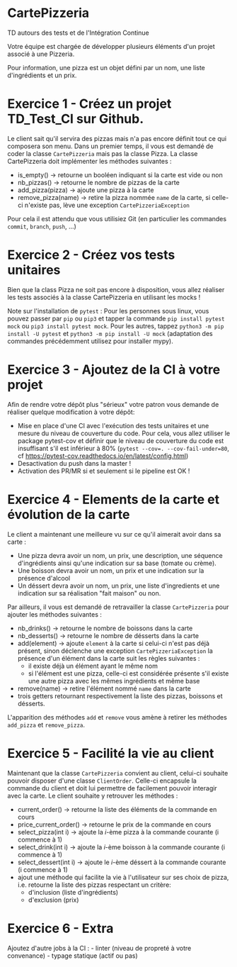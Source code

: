 # CartePizzeria
TD autours des tests et de l'Intégration Continue

Votre équipe est chargée de développer plusieurs éléments d'un projet associé à une Pizzeria.

Pour information, une pizza est un objet défini par un nom, une liste d'ingrédients et un prix.

# Exercice 1 - Créez un projet TD_Test_CI sur Github.

Le client sait qu'il servira des pizzas mais n'a pas encore définit tout ce qui composera son menu.
Dans un premier temps, il vous est demandé de coder la classe `CartePizzeria` mais pas la classe Pizza.
La classe CartePizzeria doit implémenter les méthodes suivantes :

- is_empty() -> retourne un booléen indiquant si la carte est vide ou non
- nb_pizzas() -> retourne le nombre de pizzas de la carte
- add_pizza(pizza) -> ajoute une pizza à la carte
- remove_pizza(name) -> retire la pizza nommée `name` de la carte, si celle-ci n'existe pas, lève une exception `CartePizzeriaException`

Pour cela il est attendu que vous utilisiez Git (en particulier les commandes `commit`, `branch`, `push`, ...)

# Exercice 2 - Créez vos tests unitaires

Bien que la class Pizza ne soit pas encore à disposition, vous allez réaliser les tests associés à la classe CartePizzeria en utilisant les mocks !

Note sur l'installation de `pytest` :
Pour les personnes sous linux, vous pouvez passer par `pip` ou `pip3` et tapper la commande `pip install pytest mock` ou `pip3 install pytest mock`.
Pour les autres, tappez `python3 -m pip install -U pytest` et `python3 -m pip install -U mock` (adaptation des commandes précédemment utilisez pour installer mypy).  

# Exercice 3 - Ajoutez de la CI à votre projet

Afin de rendre votre dépôt plus "sérieux" votre patron vous demande de réaliser quelque modification à votre dépôt:

- Mise en place d'une CI avec l'exécution des tests unitaires et une mesure du niveau de couverture du code. Pour cela, vous allez utiliser le package pytest-cov et définir que le niveau de couverture du code est insuffisant s'il est inférieur à 80% (`pytest --cov=. --cov-fail-under=80`, cf https://pytest-cov.readthedocs.io/en/latest/config.html)
- Desactivation du push dans la master ! 
- Activation des PR/MR si et seulement si le pipeline est OK ! 

# Exercice 4 - Elements de la carte et évolution de la carte

Le client a maintenant une meilleure vu sur ce qu'il aimerait avoir dans sa carte :
- Une pizza devra avoir un nom, un prix, une description, une séquence d'ingrédients ainsi qu'une indication sur sa base (tomate ou crème).
- Une boisson devra avoir un nom, un prix et une indication sur la présence d'alcool
- Un déssert devra avoir un nom, un prix, une liste d'ingredients et une indication sur sa réalisation "fait maison" ou non.

Par ailleurs, il vous est demandé de retravailler la classe `CartePizzeria` pour ajouter les méthodes suivantes :
- nb_drinks() -> retourne le nombre de boissons dans la carte
- nb_desserts() -> retourne le nombre de désserts dans la carte
- add(element) -> ajoute `element` à la carte si celui-ci n'est pas déjà présent, sinon déclenche une exception `CartePizzeriaException`
  la présence d'un élément dans la carte suit les règles suivantes :
	- il existe déjà un élément ayant le même nom
	- si l'élément est une pizza, celle-ci est considérée présente s'il existe une autre pizza avec les mêmes ingrédients et même base
- remove(name) -> retire l'élément nommé `name` dans la carte
- trois getters retournant respectivement la liste des pizzas, boissons et désserts.

L'apparition des méthodes `add` et `remove` vous amène à retirer les méthodes `add_pizza` et `remove_pizza`.

# Exercice 5 - Facilité la vie au client

Maintenant que la classe `CartePizzeria` convient au client, celui-ci souhaite pouvoir disposer d'une classe `ClientOrder`.
Celle-ci encapsule la commande du client et doit lui permettre de facilement pouvoir interagir avec la carte.
Le client souhaite y retrouver les méthodes :
- current_order() -> retourne la liste des éléments de la commande en cours 
- price_current_order() -> retourne le prix de la commande en cours
- select_pizza(int i) -> ajoute la $i$-ème pizza à la commande courante (i commence à 1)
- select_drink(int i) -> ajoute la $i$-ème boisson à la commande courante (i commence à 1)
- select_dessert(int i) -> ajoute le $i$-ème déssert à la commande courante (i commence à 1)
- ajout une méthode qui facilite la vie à l'utilisateur sur ses choix de pizza, i.e. retourne la liste des pizzas respectant un critère:
	- d'inclusion (liste d'ingrédients)
	- d'exclusion (prix)

# Exercice 6 -  Extra

Ajoutez d'autre jobs à la CI :
	- linter (niveau de propreté à votre convenance)
	- typage statique (actif ou pas)
